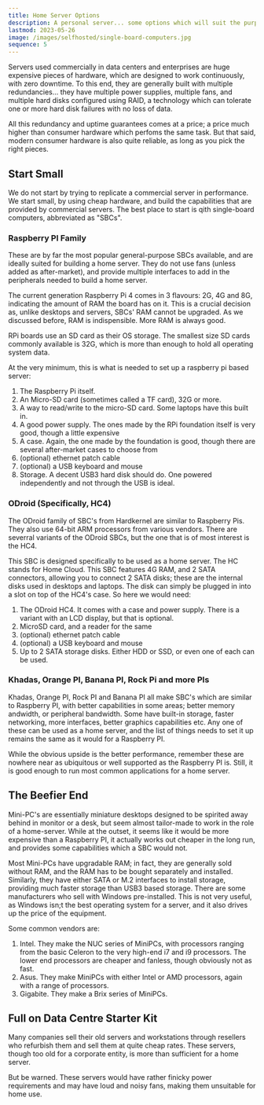 ```yaml
---
title: Home Server Options
description: A personal server... some options which will suit the purpose
lastmod: 2023-05-26
image: /images/selfhosted/single-board-computers.jpg
sequence: 5
---
```


Servers used commercially in data centers and enterprises are huge expensive pieces of hardware, which are designed to work continuously, with zero downtime. To this end, they are generally built with multiple redundancies... they have multiple power supplies, multiple fans, and multiple hard disks configured using RAID, a technology which can tolerate one or more hard disk failures with no loss of data.

All this redundancy and uptime guarantees comes at a price; a price much higher than consumer hardware which perfoms the same task. But that said, modern consumer hardware is also quite reliable, as long as you pick the right pieces.

## Start Small

We do not start by trying to replicate a commercial server in performance. We start small, by using cheap hardware, and build the capabilities that are provided by commercial servers. The best place to start is qith single-board computers, abbreviated as "SBCs".

### Raspberry PI Family

These are by far the most popular general-purpose SBCs available, and are ideally suited for building a home server. They do not use fans (unless added as after-market), and provide multiple interfaces to add in the peripherals needed to build a home server.

The current generation Raspberry Pi 4 comes in 3 flavours: 2G, 4G and 8G, indicating the amount of RAM the board has on it. This is a crucial decision as, unlike desktops and servers, SBCs' RAM cannot be upgraded. As we discussed before, RAM is indispensible. More RAM is always good.

RPi boards use an SD card as their OS storage. The smallest size SD cards commonly available is 32G, which is more than enough to hold all operating system data.

At the very minimum, this is what is needed to set up a raspberry pi based server:
1. The Raspberry Pi itself.
2. An Micro-SD card (sometimes called a TF card), 32G or more.
3. A way to read/write to the micro-SD card. Some laptops have this built in. 
4. A good power supply. The ones made by the RPi foundation itself is very good, though a little expensive
5. A case. Again, the one made by the foundation is good, though there are several after-market cases to choose from
6. (optional) ethernet patch cable
7. (optional) a USB keyboard and mouse
8. Storage. A decent USB3 hard disk should do. One powered independently and not through the USB is ideal.

### ODroid (Specifically, HC4)

The ODroid family of SBC's from Hardkernel are similar to Raspberry Pis. They also use 64-bit ARM processors from various vendors. There are severral variants of the ODroid SBCs, but the one that is of most interest is the HC4.

This SBC is designed specifically to be used as a home server. The HC stands for Home Cloud. This SBC features 4G RAM, and 2 SATA connectors, allowing you to connect 2 SATA disks; these are the internal disks used in desktops and laptops. The disk can simply be plugged in into a slot on top of the HC4's case. So here we would need:
1. The ODroid HC4. It comes with a case and power supply. There is a variant with an LCD display, but that is optional.
2. MicroSD card, and a reader for the same
3. (optional) ethernet patch cable
4. (optional) a USB keyboard and mouse
5. Up to 2 SATA storage disks. Either HDD or SSD, or even one of each can be used.

### Khadas, Orange PI, Banana PI, Rock Pi and more PIs

Khadas, Orange PI, Rock PI and Banana PI all make SBC's which are similar to Raspberry PI, with better capabilities in some areas; better memory  andwidth, or peripheral bandwidth. Some have built-in storage, faster networking, more interfaces, better graphics capabilities etc. Any one of these can be used as a home server, and the list of things needs to set it up remains the same as it would for a Raspberry PI.

While the obvious upside is the better performance, remember these are nowhere near as ubiquitous or well supported as the Raspberry PI is. Still, it is good enough to run most common applications for a home server.

## The Beefier End

Mini-PC's are essentially miniature desktops designed to be spirited away behind in monitor or a desk, but seem almost tailor-made to work in the role of a home-server. While at the outset, it seems like it would be more expensive than a Raspberry PI, it actually works out cheaper in the long run, and provides some capabilities which a SBC would not.

Most Mini-PCs have upgradable RAM; in fact, they are generally sold without RAM, and the RAM has to be bought separately and installed. Similarly, they have either SATA or M.2 interfaces to install storage, providing much faster storage than USB3 based storage. There are some manufacturers who sell with Windows pre-installed. This is not very useful, as Windows isn;t the best operating system for a server, and it also drives up the price of the equipment. 

Some common vendors are:
1. Intel. They make the  NUC series of MiniPCs, with processors ranging from the basic Celeron to the very high-end i7 and i9 processors. The lower end processors are cheaper and fanless, though obviously not as fast.
2. Asus. They make MiniPCs with either Intel or AMD processors, again with a range of processors.
3. Gigabite. They make a Brix series of MiniPCs.

## Full on Data Centre Starter Kit

Many companies sell their old servers and workstations through resellers who refurbish them and sell them at quite cheap rates. These servers, though too old for a corporate entity, is more than sufficient for a home server.

But be warned. These servers would have rather finicky power requirements and may have loud and noisy fans, making them unsuitable for home use.
